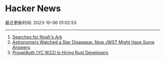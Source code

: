 # Hacker News

最近更新时间: 2023-10-06 01:02:53

--- 
1. [Searches for Noah's Ark](https://en.wikipedia.org/wiki/Searches_for_Noah%27s_Ark) 
2. [Astronomers Watched a Star Disappear. Now JWST Might Have Some Answers](https://www.universetoday.com/163473/astronomers-watched-a-massive-star-just-disappear-now-jwst-might-have-some-answers/) 
3. [PropelAuth (YC W22) Is Hiring Rust Developers](https://www.ycombinator.com/companies/propelauth/jobs/NogUaq4-backend-engineer) 
